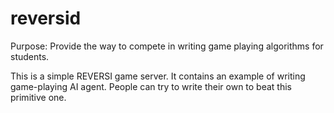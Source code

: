 reversid
========

Purpose: Provide the way to compete in writing game playing algorithms for students.


This is a simple REVERSI game server. It contains an example of writing game-playing AI agent.
People can try to write their own to beat this primitive one.
